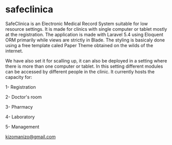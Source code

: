# safeclinica
SafeClinica is an Electronic Medical Record System suitable for low resource settings.
It is made for clinics with single computer or tablet mostly at the registration. The application is made with Laravel 5.4 using Eloquent ORM primarily while views are strictly in Blade. The styling is basicaly done using a free template caled Paper Theme obtained on the wilds of the internet.


We have also set it for scalling up, it can also be deployed in a setting where there is more than one computer or tablet. In this setting different modules can be accessed by different people in the clinic. It currently hosts the capacity for:

1- Registration

2- Doctor's room

3- Pharmacy

4- Laboratory

5- Management









kizomanizo@gmail.com
